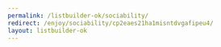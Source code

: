 ```yaml
---
permalink: /listbuilder-ok/sociability/
redirect: /enjoy/sociability/cp2eaes21ha1misntdvgafipeu4/
layout: listbuilder-ok
---
```

